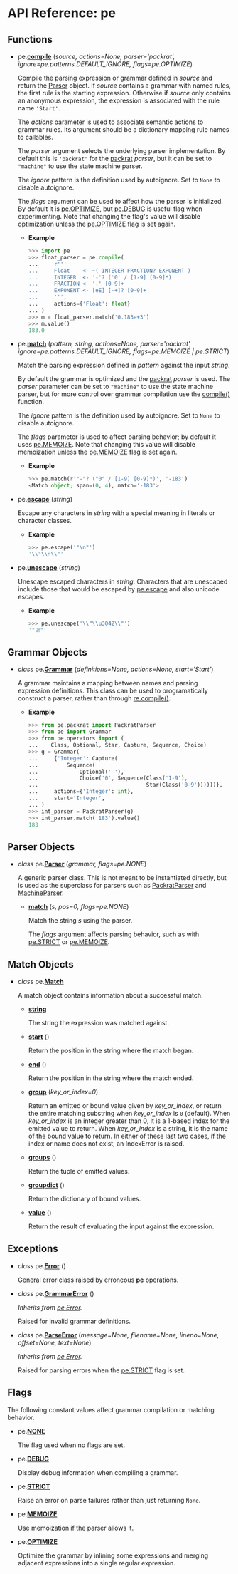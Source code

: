 
# API Reference: pe

## Functions

* pe.**<a id="compile" href="#compile">compile</a>**
  (*source, actions=None, parser='packrat', ignore=pe.patterns.DEFAULT_IGNORE, flags=pe.OPTIMIZE*)

  Compile the parsing expression or grammar defined in *source* and
  return the [Parser](#Parser) object. If *source* contains a grammar
  with named rules, the first rule is the starting
  expression. Otherwise if *source* only contains an anonymous
  expression, the expression is associated with the rule name
  `'Start'`.

  The *actions* parameter is used to associate semantic actions to
  grammar rules. Its argument should be a dictionary mapping rule
  names to callables.

  The *parser* argument selects the underlying parser
  implementation. By default this is `'packrat'` for the
  [packrat](pe.packrat.md) *parser*, but it can be set to `"machine"`
  to use the state machine parser.

  The *ignore* pattern is the definition used by autoignore. Set to
  `None` to disable autoignore.

  The *flags* argument can be used to affect how the parser is
  initialized. By default it is [pe.OPTIMIZE](#OPTIMIZE), but
  [pe.DEBUG](#DEBUG) is useful flag when experimenting. Note that
  changing the flag's value will disable optimization unless the
  [pe.OPTIMIZE](#OPTIMIZE) flag is set again.

  * **Example**

    ```python
    >>> import pe
    >>> float_parser = pe.compile(
    ...     r'''
    ...     Float    <- ~( INTEGER FRACTION? EXPONENT )
    ...     INTEGER  <- '-'? ('0' / [1-9] [0-9]*)
    ...     FRACTION <- '.' [0-9]+
    ...     EXPONENT <- [eE] [-+]? [0-9]+
    ...     ''',
    ...     actions={'Float': float}
    ... )
    >>> m = float_parser.match('0.183e+3')
    >>> m.value()
    183.0

    ```


* pe.**<a id="match" href="#match">match</a>**
  (*pattern, string, actions=None, parser='packrat', ignore=pe.patterns.DEFAULT_IGNORE, flags=pe.MEMOIZE | pe.STRICT*)

  Match the parsing expression defined in *pattern* against the input
  *string*.

  By default the grammar is optimized and the [packrat](pe.packrat.md)
  *parser* is used. The *parser* parameter can be set to `"machine"`
  to use the state machine parser, but for more control over grammar
  compilation use the [compile()](#compile) function.

  The *ignore* pattern is the definition used by autoignore. Set to
  `None` to disable autoignore.

  The *flags* parameter is used to affect parsing behavior; by default
  it uses [pe.MEMOIZE](#MEMOIZE). Note that changing this value will
  disable memoization unless the [pe.MEMOIZE](#MEMOIZE) flag is set
  again.

  * **Example**

    ```python
    >>> pe.match(r'"-"? ("0" / [1-9] [0-9]*)', '-183')
    <Match object; span=(0, 4), match='-183'>

    ```


* pe.**<a id="escape" href="#escape">escape</a>**
  (*string*)

  Escape any characters in *string* with a special meaning in literals
  or character classes.

  * **Example**

    ```python
    >>> pe.escape('"\n"')
    '\\"\\n\\"'

    ```


* pe.**<a id="unescape" href="#unescape">unescape</a>**
  (*string*)

  Unescape escaped characters in *string*. Characters that are
  unescaped include those that would be escaped by
  [pe.escape](#escape) and also unicode escapes.

  * **Example**

    ```python
    >>> pe.unescape('\\"\\u3042\\"')
    '"あ"'

    ```


## Grammar Objects

* *class* pe.**<a id="Grammar" href="#Grammar">Grammar</a>**
  (*definitions=None, actions=None, start='Start'*)

  A grammar maintains a mapping between names and parsing expression
  definitions. This class can be used to programatically construct a
  parser, rather than through [re.compile()](#compile).

  * **Example**

    ```python
    >>> from pe.packrat import PackratParser
    >>> from pe import Grammar
    >>> from pe.operators import (
    ...    Class, Optional, Star, Capture, Sequence, Choice)
    >>> g = Grammar(
    ...     {'Integer': Capture(
    ...         Sequence(
    ...             Optional('-'),
    ...             Choice('0', Sequence(Class('1-9'),
    ...                                  Star(Class('0-9'))))))},
    ...     actions={'Integer': int},
    ...     start='Integer',
    ... )
    >>> int_parser = PackratParser(g)
    >>> int_parser.match('183').value()
    183

    ```


## Parser Objects

* *class* pe.**<a id="Parser" href="#Parser">Parser</a>**
  (*grammar, flags=pe.NONE*)

  A generic parser class. This is not meant to be instantiated
  directly, but is used as the superclass for parsers such as
  [PackratParser](pe.packrat.md#PackratParser) and
  [MachineParser](pe.machine.md#MachineParser).


  * **<a id="Parser-match" href="#Parser-match">match</a>**
    (*s, pos=0, flags=pe.NONE*)

    Match the string *s* using the parser.

    The *flags* argument affects parsing behavior, such as with
    [pe.STRICT](#STRICT) or [pe.MEMOIZE](#MEMOIZE).


## Match Objects

* *class* pe.**<a id="Match-init" href="#Match-init">Match</a>**

  A match object contains information about a successful match.


  * **<a id="Match-string" href="#Match-string">string</a>**

    The string the expression was matched against.


  * **<a id="Match-start" href="#Match-start">start</a>** ()

    Return the position in the string where the match began.


  * **<a id="Match-end" href="#Match-end">end</a>** ()

    Return the position in the string where the match ended.


  * **<a id="Match-group" href="#Match-group">group</a>**
    (*key_or_index=0*)

    Return an emitted or bound value given by *key_or_index*, or
    return the entire matching substring when *key_or_index* is `0`
    (default).  When *key_or_index* is an integer greater than 0, it
    is a 1-based index for the emitted value to return. When
    *key_or_index* is a string, it is the name of the bound value to
    return. In either of these last two cases, if the index or name
    does not exist, an IndexError is raised.


  * **<a id="Match-groups" href="#Match-groups">groups</a>** ()

    Return the tuple of emitted values.


  * **<a id="Match-groupdict" href="#Match-groupdict">groupdict</a>** ()

    Return the dictionary of bound values.


  * **<a id="Match-value" href="#Match-value">value</a>** ()

    Return the result of evaluating the input against the expression.


## Exceptions

* *class* pe.**<a id="Error" href="#Error">Error</a>** ()

  General error class raised by erroneous **pe** operations.


* *class* pe.**<a id="GrammarError" href="#GrammarError">GrammarError</a>** ()

  *Inherits from [pe.Error](#Error).*

  Raised for invalid grammar definitions.


* *class* pe.**<a id="ParseError" href="#ParseError">ParseError</a>**
  (*message=None, filename=None, lineno=None, offset=None, text=None*)

  *Inherits from [pe.Error](#Error).*

  Raised for parsing errors when the [pe.STRICT](#STRICT) flag is set.


## Flags

The following constant values affect grammar compilation or matching
behavior.

* pe.**<a id="NONE" href="#NONE">NONE</a>**

  The flag used when no flags are set.


* pe.**<a id="DEBUG" href="#DEBUG">DEBUG</a>**

  Display debug information when compiling a grammar.


* pe.**<a id="STRICT" href="#STRICT">STRICT</a>**

  Raise an error on parse failures rather than just returning `None`.


* pe.**<a id="MEMOIZE" href="#MEMOIZE">MEMOIZE</a>**

  Use memoization if the parser allows it.


* pe.**<a id="OPTIMIZE" href="#OPTIMIZE">OPTIMIZE</a>**

  Optimize the grammar by inlining some expressions and merging
  adjacent expressions into a single regular expression.
